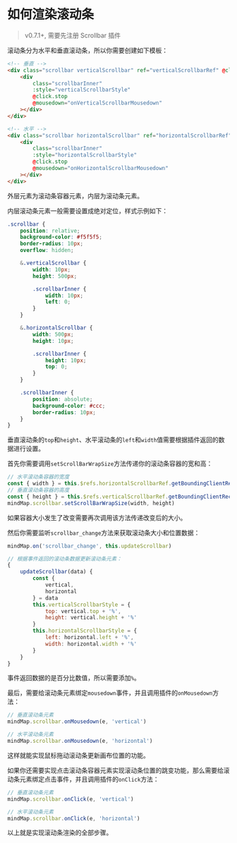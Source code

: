 # 如何渲染滚动条

> v0.7.1+, 需要先注册 Scrollbar 插件

滚动条分为水平和垂直滚动条，所以你需要创建如下模板：

```html
<!-- 垂直 -->
<div class="scrollbar verticalScrollbar" ref="verticalScrollbarRef" @click="onVerticalScrollbarClick">
    <div
        class="scrollbarInner"
        :style="verticalScrollbarStyle"
        @click.stop
        @mousedown="onVerticalScrollbarMousedown"
    ></div>
</div>

<!-- 水平 -->
<div class="scrollbar horizontalScrollbar" ref="horizontalScrollbarRef" @click="onHorizontalScrollbarClick">
    <div
        class="scrollbarInner"
        :style="horizontalScrollbarStyle"
        @click.stop
        @mousedown="onHorizontalScrollbarMousedown"
    ></div>
</div>
```

外层元素为滚动条容器元素，内层为滚动条元素。

内层滚动条元素一般需要设置成绝对定位，样式示例如下：

```css
.scrollbar {
    position: relative;
    background-color: #f5f5f5;
    border-radius: 10px;
    overflow: hidden;

    &.verticalScrollbar {
        width: 10px;
        height: 500px;

        .scrollbarInner {
            width: 10px;
            left: 0;
        }
    }

    &.horizontalScrollbar {
        width: 500px;
        height: 10px;

        .scrollbarInner {
            height: 10px;
            top: 0;
        }
    }

    .scrollbarInner {
        position: absolute;
        background-color: #ccc;
        border-radius: 10px;
    }
}
```

垂直滚动条的`top`和`height`、水平滚动条的`left`和`width`值需要根据插件返回的数据进行设置。

首先你需要调用`setScrollBarWrapSize`方法传递你的滚动条容器的宽和高：

```js
// 水平滚动条容器的宽度
const { width } = this.$refs.horizontalScrollbarRef.getBoundingClientRect()
// 垂直滚动条容器的高度
const { height } = this.$refs.verticalScrollbarRef.getBoundingClientRect()
mindMap.scrollbar.setScrollBarWrapSize(width, height)
```

如果容器大小发生了改变需要再次调用该方法传递改变后的大小。

然后你需要监听`scrollbar_change`方法来获取滚动条大小和位置数据：

```js
mindMap.on('scrollbar_change', this.updateScrollbar)

// 根据事件返回的滚动条数据更新滚动条元素：
{
    updateScrollbar(data) {
        const {
            vertical,
            horizontal
        } = data
        this.verticalScrollbarStyle = {
            top: vertical.top + '%',
            height: vertical.height + '%'
        }
        this.horizontalScrollbarStyle = {
            left: horizontal.left + '%',
            width: horizontal.width + '%'
        }
    }
}
```

事件返回数据的是百分比数值，所以需要添加`%`。

最后，需要给滚动条元素绑定`mousedown`事件，并且调用插件的`onMousedown`方法：

```js
// 垂直滚动条元素
mindMap.scrollbar.onMousedown(e, 'vertical')

// 水平滚动条元素
mindMap.scrollbar.onMousedown(e, 'horizontal')
```

这样就能实现鼠标拖动滚动条更新画布位置的功能。

如果你还需要实现点击滚动条容器元素实现滚动条位置的跳变功能，那么需要给滚动条元素绑定点击事件，并且调用插件的`onClick`方法：

```js
// 垂直滚动条元素
mindMap.scrollbar.onClick(e, 'vertical')

// 水平滚动条元素
mindMap.scrollbar.onClick(e, 'horizontal')
```

以上就是实现滚动条渲染的全部步骤。